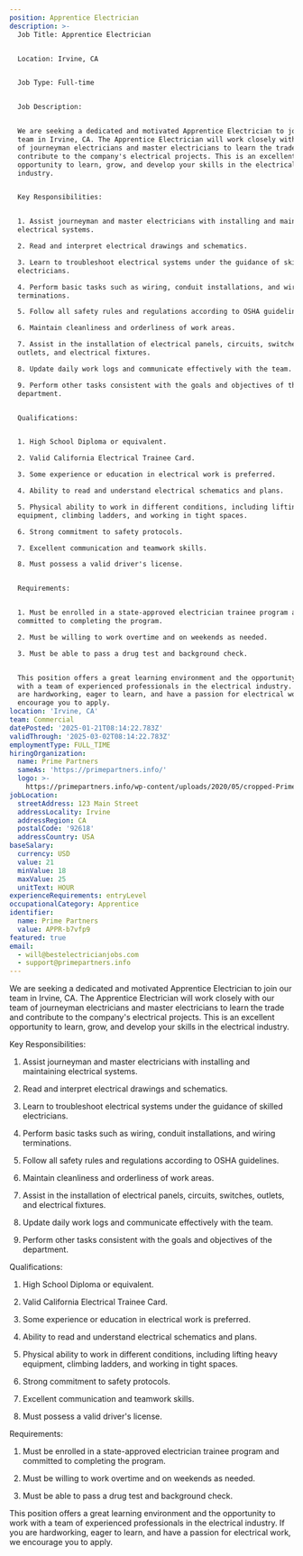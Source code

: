 ```yaml
---
position: Apprentice Electrician
description: >-
  Job Title: Apprentice Electrician


  Location: Irvine, CA


  Job Type: Full-time


  Job Description:


  We are seeking a dedicated and motivated Apprentice Electrician to join our
  team in Irvine, CA. The Apprentice Electrician will work closely with our team
  of journeyman electricians and master electricians to learn the trade and
  contribute to the company's electrical projects. This is an excellent
  opportunity to learn, grow, and develop your skills in the electrical
  industry.


  Key Responsibilities:


  1. Assist journeyman and master electricians with installing and maintaining
  electrical systems.

  2. Read and interpret electrical drawings and schematics.

  3. Learn to troubleshoot electrical systems under the guidance of skilled
  electricians.

  4. Perform basic tasks such as wiring, conduit installations, and wiring
  terminations.

  5. Follow all safety rules and regulations according to OSHA guidelines.

  6. Maintain cleanliness and orderliness of work areas.

  7. Assist in the installation of electrical panels, circuits, switches,
  outlets, and electrical fixtures.

  8. Update daily work logs and communicate effectively with the team.

  9. Perform other tasks consistent with the goals and objectives of the
  department.


  Qualifications:


  1. High School Diploma or equivalent.

  2. Valid California Electrical Trainee Card.

  3. Some experience or education in electrical work is preferred.

  4. Ability to read and understand electrical schematics and plans.

  5. Physical ability to work in different conditions, including lifting heavy
  equipment, climbing ladders, and working in tight spaces.

  6. Strong commitment to safety protocols.

  7. Excellent communication and teamwork skills.

  8. Must possess a valid driver's license.


  Requirements:


  1. Must be enrolled in a state-approved electrician trainee program and
  committed to completing the program.

  2. Must be willing to work overtime and on weekends as needed.

  3. Must be able to pass a drug test and background check.


  This position offers a great learning environment and the opportunity to work
  with a team of experienced professionals in the electrical industry. If you
  are hardworking, eager to learn, and have a passion for electrical work, we
  encourage you to apply.
location: 'Irvine, CA'
team: Commercial
datePosted: '2025-01-21T08:14:22.783Z'
validThrough: '2025-03-02T08:14:22.783Z'
employmentType: FULL_TIME
hiringOrganization:
  name: Prime Partners
  sameAs: 'https://primepartners.info/'
  logo: >-
    https://primepartners.info/wp-content/uploads/2020/05/cropped-Prime-Partners-Logo-NO-BG-1-1.png
jobLocation:
  streetAddress: 123 Main Street
  addressLocality: Irvine
  addressRegion: CA
  postalCode: '92618'
  addressCountry: USA
baseSalary:
  currency: USD
  value: 21
  minValue: 18
  maxValue: 25
  unitText: HOUR
experienceRequirements: entryLevel
occupationalCategory: Apprentice
identifier:
  name: Prime Partners
  value: APPR-b7vfp9
featured: true
email:
  - will@bestelectricianjobs.com
  - support@primepartners.info
---
```


 We are seeking a dedicated and motivated Apprentice Electrician to join our
  team in Irvine, CA. The Apprentice Electrician will work closely with our team
  of journeyman electricians and master electricians to learn the trade and
  contribute to the company's electrical projects. This is an excellent
  opportunity to learn, grow, and develop your skills in the electrical
  industry.


  Key Responsibilities:


  1. Assist journeyman and master electricians with installing and maintaining
  electrical systems.

  2. Read and interpret electrical drawings and schematics.

  3. Learn to troubleshoot electrical systems under the guidance of skilled
  electricians.

  4. Perform basic tasks such as wiring, conduit installations, and wiring
  terminations.

  5. Follow all safety rules and regulations according to OSHA guidelines.

  6. Maintain cleanliness and orderliness of work areas.

  7. Assist in the installation of electrical panels, circuits, switches,
  outlets, and electrical fixtures.

  8. Update daily work logs and communicate effectively with the team.

  9. Perform other tasks consistent with the goals and objectives of the
  department.


  Qualifications:


  1. High School Diploma or equivalent.

  2. Valid California Electrical Trainee Card.

  3. Some experience or education in electrical work is preferred.

  4. Ability to read and understand electrical schematics and plans.

  5. Physical ability to work in different conditions, including lifting heavy
  equipment, climbing ladders, and working in tight spaces.

  6. Strong commitment to safety protocols.

  7. Excellent communication and teamwork skills.

  8. Must possess a valid driver's license.


  Requirements:


  1. Must be enrolled in a state-approved electrician trainee program and
  committed to completing the program.

  2. Must be willing to work overtime and on weekends as needed.

  3. Must be able to pass a drug test and background check.


  This position offers a great learning environment and the opportunity to work
  with a team of experienced professionals in the electrical industry. If you
  are hardworking, eager to learn, and have a passion for electrical work, we
  encourage you to apply.
